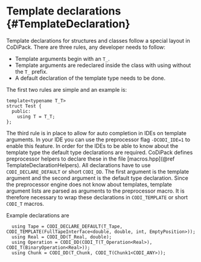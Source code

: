 Template declarations {#TemplateDeclaration}
=======

Template declarations for structures and classes follow a special layout in CoDiPack. There are three rules, any developer
needs to follow:
 - Template arguments begin with an `T_`.
 - Template arguments are redeclared inside the class with using without the `T_` prefix.
 - A default declaration of the template type needs to be done.
 
The first two rules are simple and an example is:
```{.cpp}
template<typename T_T>
struct Test {
  public:
    using T = T_T;
};
```

The third rule is in place to allow for auto completion in IDEs on template arguments. In your IDE you can use the
preprocessor flag `-DCODI_IDE=1` to enable this feature. In order for the IDEs to be able to know about the template
type the default type declarations are required. CoDiPack defines preprocessor helpers to declare these in the file
[macros.hpp](@ref TemplateDeclarationHelpers). All declarations have to use `CODI_DECLARE_DEFAULT` or short `CODI_DD`.
The first argument is the template argument and the second argument is the default type declaration. Since the
preprocessor engine does not know about templates, template argument lists are parsed as arguments to the preprocessor
macro. It is therefore necessary to wrap these declarations in `CODI_TEMPLATE` or short `CODI_T` macros.

Example declarations are
```{.cpp}
  using Tape = CODI_DECLARE_DEFAULT(T_Tape, CODI_TEMPLATE(FullTapeInterface<double, double, int, EmptyPosition>));
  using Real = CODI_DD(T_Real, double);
  using Operation = CODI_DD(CODI_T(T_Operation<Real>), CODI_T(BinaryOperation<Real>));
  using Chunk = CODI_DD(T_Chunk, CODI_T(Chunk1<CODI_ANY>));
```



